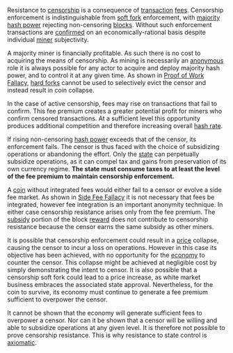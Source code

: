 Resistance to [censorship](Glossary#censorship) is a consequence of [transaction](Glossary#transaction) [fees](Glossary#fee). Censorship enforcement is indistinguishable from [soft fork](Glossary#soft-fork) enforcement, with [majority hash power](Glossary#majority-hash-power) rejecting non-censoring [blocks](Glossary#block). Without such enforcement transactions are [confirmed](Glossary#confirmation) on an economically-rational basis despite individual [miner](Glossary#miner) subjectivity.

A majority miner is financially profitable. As such there is no cost to acquiring the means of censorship. As mining is necessarily an [anonymous](Risk-Sharing-Principle) role it is always possible for any actor to acquire and deploy majority hash power, and to control it at any given time. As shown in [Proof of Work Fallacy](Proof-of-Work-Fallacy), [hard forks](Glossary#hard-fork) cannot be used to selectively evict the censor and instead result in coin collapse.

In the case of active censorship, fees may rise on transactions that fail to confirm. This fee premium creates a greater potential profit for miners who confirm censored transactions. At a sufficient level this opportunity produces additional competition and therefore increasing overall [hash rate](Glossary#hash-rate).

If rising non-censoring [hash power](Glossary#hash-power) exceeds that of the censor, its enforcement fails. The censor is thus faced with the choice of subsidizing operations or abandoning the effort. Only the [state](Glossary#state) can perpetually subsidize operations, as it can compel tax and gains from preservation of its own currency regime. **The state must consume taxes to at least the level of the fee premium to maintain censorship enforcement.**

A [coin](Glossary#coin) without integrated fees would either fail to a censor or evolve a side fee market. As shown in [Side Fee Fallacy](Side-Fee-Fallacy) it is not necessary that fees be integrated, however fee integration is an important anonymity technique. In either case censorship resistance arises only from the fee premium. The [subsidy](Glossary#subsidy) portion of the block [reward](Glossary#reward) does not contribute to censorship resistance because the censor earns the same subsidy as other miners.

It is possible that censorship enforcement could result in a [price](Glossary#price) collapse, causing the censor to incur a loss on operations. However in this case its objective has been achieved, with no opportunity for the [economy](Glossary#economy) to counter the censor. This collapse might be achieved at negligible cost by simply demonstrating the intent to censor. It is also possible that a censorship soft fork could lead to a price increase, as white market business embraces the associated state approval. Nevertheless, for the coin to survive, its economy must continue to generate a fee premium sufficient to overpower the censor.

It cannot be shown that the economy will generate sufficient fees to overpower a censor. Nor can it be shown that a censor will be willing and able to subsidize operations at any given level. It is therefore not possible to prove censorship resistance. This is why resistance to state control is [axiomatic](Axiom-of-Resistance).